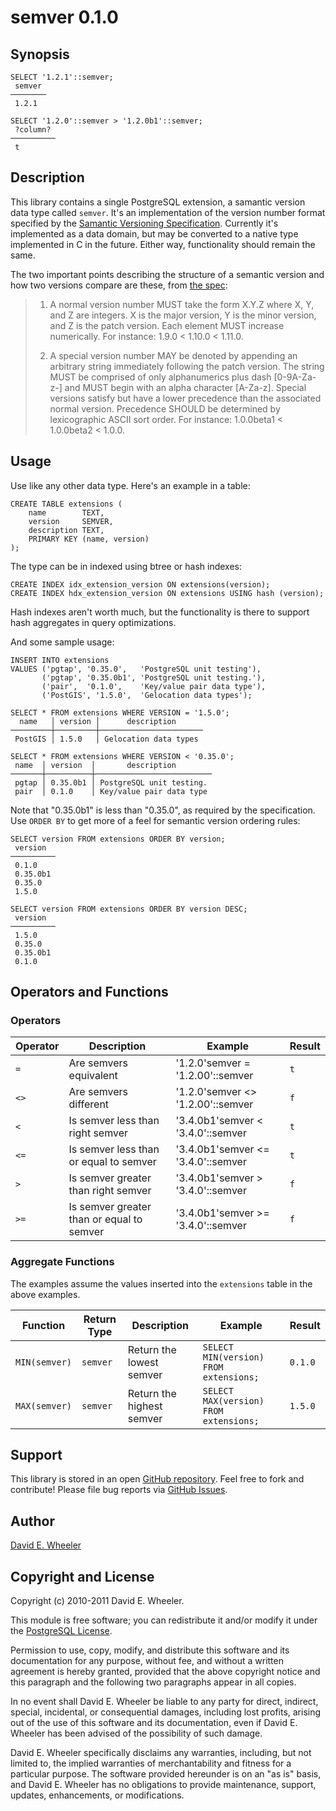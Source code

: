 semver 0.1.0
============

Synopsis
--------

    SELECT '1.2.1'::semver;
     semver    
    ────────
     1.2.1

    SELECT '1.2.0'::semver > '1.2.0b1'::semver;
     ?column?
    ──────────
     t
    
Description
-----------

This library contains a single PostgreSQL extension, a samantic version data
type called `semver`. It's an implementation of the version number format
specified by the [Samantic Versioning Specification](http://semver.org/).
Currently it's implemented as a data domain, but may be converted to a native
type implemented in C in the future. Either way, functionality should remain
the same.

The two important points describing the structure of a semantic version and
how two versions compare are these, from [the spec](http://semver.org/):

> 1. A normal version number MUST take the form X.Y.Z where X, Y, and
> Z are integers. X is the major version, Y is the minor version, and
> Z is the patch version. Each element MUST increase numerically. For
> instance: 1.9.0 < 1.10.0 < 1.11.0.
>
> 2. A special version number MAY be denoted by appending an arbitrary
> string immediately following the patch version. The string MUST
> be comprised of only alphanumerics plus dash [0-9A-Za-z-] and
> MUST begin with an alpha character [A-Za-z]. Special versions
> satisfy but have a lower precedence than the associated normal
> version. Precedence SHOULD be determined by lexicographic ASCII sort
> order. For instance: 1.0.0beta1 < 1.0.0beta2 < 1.0.0.

Usage
-----

Use like any other data type. Here's an example in a table:

    CREATE TABLE extensions (
        name        TEXT,
        version     SEMVER,
        description TEXT,
        PRIMARY KEY (name, version)
    );

The type can be in indexed using btree or hash indexes:

    CREATE INDEX idx_extension_version ON extensions(version);
    CREATE INDEX hdx_extension_version ON extensions USING hash (version);

Hash indexes aren't worth much, but the functionality is there to support hash
aggregates in query optimizations.

And some sample usage:

    INSERT INTO extensions
    VALUES ('pgtap', '0.35.0',   'PostgreSQL unit testing'),
           ('pgtap', '0.35.0b1', 'PostgreSQL unit testing.'),
           ('pair',  '0.1.0',    'Key/value pair data type'),
           ('PostGIS', '1.5.0',  'Gelocation data types');

    SELECT * FROM extensions WHERE VERSION = '1.5.0';
      name   │ version │      description      
    ─────────┼─────────┼───────────────────────
     PostGIS │ 1.5.0   │ Gelocation data types

    SELECT * FROM extensions WHERE VERSION < '0.35.0';
     name  │ version  │       description        
    ───────┼──────────┼──────────────────────────
     pgtap │ 0.35.0b1 │ PostgreSQL unit testing.
     pair  │ 0.1.0    │ Key/value pair data type
    
Note that "0.35.0b1" is less than "0.35.0", as required by the specification.
Use `ORDER BY` to get more of a feel for semantic version ordering rules:

    SELECT version FROM extensions ORDER BY version;
     version  
    ──────────
     0.1.0
     0.35.0b1
     0.35.0
     1.5.0

    SELECT version FROM extensions ORDER BY version DESC;
     version  
    ──────────
     1.5.0
     0.35.0
     0.35.0b1
     0.1.0

Operators and Functions
-----------------------

### Operators ###

 Operator |             Description                   | Example                            | Result
----------|-------------------------------------------|------------------------------------|--------
 `=`      | Are semvers equivalent                    | '1.2.0'semver = '1.2.00'::semver   | `t`
 `<>`     | Are semvers different                     | '1.2.0'semver <> '1.2.00'::semver  | `f`
 `<`      | Is semver less than right semver          | '3.4.0b1'semver < '3.4.0'::semver  | `t`
 `<=`     | Is semver less than or equal to semver    | '3.4.0b1'semver <= '3.4.0'::semver | `t`
 `>`      | Is semver greater than right semver       | '3.4.0b1'semver > '3.4.0'::semver  | `f`
 `>=`     | Is semver greater than or equal to semver | '3.4.0b1'semver >= '3.4.0'::semver | `f`
     
### Aggregate Functions ###

The examples assume the values inserted into the `extensions` table in the above examples.

   Function    | Return Type |        Description        |               Example                  | Result
---------------|-------------|---------------------------|----------------------------------------|--------
 `MIN(semver)` |  `semver`   | Return the lowest semver  | `SELECT MIN(version) FROM extensions;` | `0.1.0`
 `MAX(semver)` |  `semver`   | Return the highest semver | `SELECT MAX(version) FROM extensions;` | `1.5.0`

Support
-------

This library is stored in an open [GitHub
repository](http://github.com/theory/pg-semver). Feel free to fork and
contribute! Please file bug reports via [GitHub
Issues](http://github.com/theory/pg-semver/issues/).

Author
------

[David E. Wheeler](http://www.justatheory.com/)

Copyright and License
---------------------

Copyright (c) 2010-2011 David E. Wheeler.

This module is free software; you can redistribute it and/or modify it under
the [PostgreSQL License](http://www.opensource.org/licenses/postgresql).

Permission to use, copy, modify, and distribute this software and its
documentation for any purpose, without fee, and without a written agreement is
hereby granted, provided that the above copyright notice and this paragraph
and the following two paragraphs appear in all copies.

In no event shall David E. Wheeler be liable to any party for direct,
indirect, special, incidental, or consequential damages, including lost
profits, arising out of the use of this software and its documentation, even
if David E. Wheeler has been advised of the possibility of such damage.

David E. Wheeler specifically disclaims any warranties, including, but not
limited to, the implied warranties of merchantability and fitness for a
particular purpose. The software provided hereunder is on an "as is" basis,
and David E. Wheeler has no obligations to provide maintenance, support,
updates, enhancements, or modifications.
